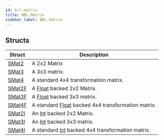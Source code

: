 ```yaml
---
id: brl.matrix
title: BRL.Matrix
sidebar_label: BRL.Matrix
---
```



## Structs
| Struct | Description |
|---|---|
| [SMat2](../../brl/brl.matrix/smat2) | A 2x2 Matrix |
| [SMat3](../../brl/brl.matrix/smat3) | A 3x3 matrix. |
| [SMat4](../../brl/brl.matrix/smat4) | A standard 4x4 transformation matrix. |
| [SMat2F](../../brl/brl.matrix/smat2f) | A [Float](../../brl/brl.blitz/#float) backed 2x2 Matrix. |
| [SMat3F](../../brl/brl.matrix/smat3f) | A [Float](../../brl/brl.blitz/#float) backed 3x3 matrix. |
| [SMat4F](../../brl/brl.matrix/smat4f) | A standard [Float](../../brl/brl.blitz/#float) backed 4x4 transformation matrix. |
| [SMat2I](../../brl/brl.matrix/smat2i) | An [Int](../../brl/brl.blitz/#int) backed 2x2 Matrix. |
| [SMat3I](../../brl/brl.matrix/smat3i) | An [Int](../../brl/brl.blitz/#int) backed 3x3 matrix. |
| [SMat4I](../../brl/brl.matrix/smat4i) | A standard [Int](../../brl/brl.blitz/#int) backed 4x4 transformation matrix. |

